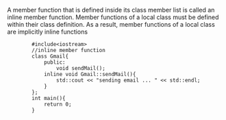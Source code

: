 A member function that is defined inside its class member list is called an inline member function.
Member functions of a local class must be defined within their class definition. 
As a result, member functions of a local class are implicitly inline functions


            #include<iostream>
            //inline member function
            class Gmail{
                public:
                    void sendMail();
                inline void Gmail::sendMail(){
                    std::cout << "sending email ... " << std::endl;
                }    
            };
            int main(){           
                return 0;
            }
